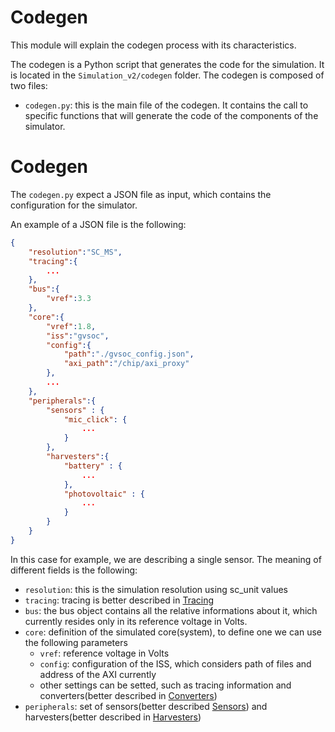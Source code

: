 # Codegen

This module will explain the codegen process with its characteristics.

The codegen is a Python script that generates the code for the simulation. It is located in the `Simulation_v2/codegen` folder. The codegen is composed of two files:

- `codegen.py`: this is the main file of the codegen. It contains the call to specific functions that will generate the code of the components of the simulator.

# Codegen

The `codegen.py` expect a JSON file as input, which contains the configuration for the simulator. 

An example of a JSON file is the following:

```JSON
{
    "resolution":"SC_MS",
    "tracing":{
        ...
    },
    "bus":{
        "vref":3.3
    },
    "core":{
        "vref":1.8,
        "iss":"gvsoc",
        "config":{
            "path":"./gvsoc_config.json",
            "axi_path":"/chip/axi_proxy"
        },
        ...
    },
    "peripherals":{
        "sensors" : {
            "mic_click": {
                ...
            }
        },
        "harvesters":{
            "battery" : {
                ...
            },
            "photovoltaic" : {
                ...
            }
        }
    }
}
```

In this case for example, we are describing a single sensor. The meaning of different fields is the following:

- `resolution`: this is the simulation resolution using sc_unit values
- `tracing`: tracing is better described in [Tracing](tracing.md) 
- `bus`: the bus object contains all the relative informations about it, which currently resides only in its reference voltage in Volts.
- `core`: definition of the simulated core(system), to define one we can use the following parameters
  - `vref`: reference voltage in Volts
  - `config`: configuration of the ISS, which considers path of files and address of the AXI currently 
  - other settings can be setted, such as tracing information and converters(better described in [Converters](converters.md))
- `peripherals`: set of sensors(better described [Sensors](sensors.md)) and harvesters(better described in [Harvesters](harvesters.md))